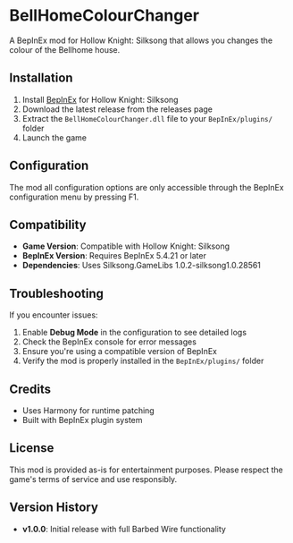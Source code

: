 # BellHomeColourChanger

A BepInEx mod for Hollow Knight: Silksong that allows you changes the colour of the Bellhome house.

## Installation

1. Install [BepInEx](https://github.com/BepInEx/BepInEx) for Hollow Knight: Silksong
2. Download the latest release from the releases page
3. Extract the `BellHomeColourChanger.dll` file to your `BepInEx/plugins/` folder
4. Launch the game

## Configuration

The mod all configuration options are only accessible through the BepInEx configuration menu by pressing F1.

## Compatibility

- **Game Version**: Compatible with Hollow Knight: Silksong
- **BepInEx Version**: Requires BepInEx 5.4.21 or later
- **Dependencies**: Uses Silksong.GameLibs 1.0.2-silksong1.0.28561

## Troubleshooting

If you encounter issues:

1. Enable **Debug Mode** in the configuration to see detailed logs
2. Check the BepInEx console for error messages
3. Ensure you're using a compatible version of BepInEx
4. Verify the mod is properly installed in the `BepInEx/plugins/` folder

## Credits

- Uses Harmony for runtime patching
- Built with BepInEx plugin system

## License

This mod is provided as-is for entertainment purposes. Please respect the game's terms of service and use responsibly.

## Version History

- **v1.0.0**: Initial release with full Barbed Wire functionality
